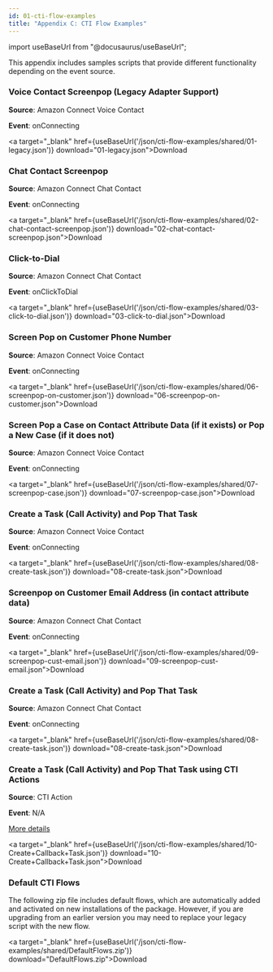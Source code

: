 ```yaml
---
id: 01-cti-flow-examples
title: "Appendix C: CTI Flow Examples"
---
```


import useBaseUrl from "@docusaurus/useBaseUrl";

This appendix includes samples scripts that provide different
functionality depending on the event source.

### Voice Contact Screenpop (Legacy Adapter Support)

**Source**: Amazon Connect Voice Contact

**Event**: onConnecting

<a target="_blank" href={useBaseUrl('/json/cti-flow-examples/shared/01-legacy.json')} download="01-legacy.json">Download</a>

### Chat Contact Screenpop

**Source**: Amazon Connect Chat Contact

**Event**: onConnecting

<a target="_blank" href={useBaseUrl('/json/cti-flow-examples/shared/02-chat-contact-screenpop.json')} download="02-chat-contact-screenpop.json">Download</a>

### Click-to-Dial 

**Source**: Amazon Connect Chat Contact

**Event**: onClickToDial

<a target="_blank" href={useBaseUrl('/json/cti-flow-examples/shared/03-click-to-dial.json')} download="03-click-to-dial.json">Download</a>

### Screen Pop on Customer Phone Number 

**Source**: Amazon Connect Voice Contact

**Event**: onConnecting

<a target="_blank" href={useBaseUrl('/json/cti-flow-examples/shared/06-screenpop-on-customer.json')} download="06-screenpop-on-customer.json">Download</a>

### Screen Pop a Case on Contact Attribute Data (if it exists) or Pop a New Case (if it does not) 

**Source**: Amazon Connect Voice Contact

**Event**: onConnecting

<a target="_blank" href={useBaseUrl('/json/cti-flow-examples/shared/07-screenpop-case.json')} download="07-screenpop-case.json">Download</a>

### Create a Task (Call Activity) and Pop That Task 

**Source**: Amazon Connect Voice Contact

**Event**: onConnecting

<a target="_blank" href={useBaseUrl('/json/cti-flow-examples/shared/08-create-task.json')} download="08-create-task.json">Download</a>

### Screenpop on Customer Email Address (in contact attribute data) 

**Source**: Amazon Connect Chat Contact

**Event**: onConnecting

<a target="_blank" href={useBaseUrl('/json/cti-flow-examples/shared/09-screenpop-cust-email.json')} download="09-screenpop-cust-email.json">Download</a>

### Create a Task (Call Activity) and Pop That Task 

**Source**: Amazon Connect Chat Contact

**Event**: onConnecting

<a target="_blank" href={useBaseUrl('/json/cti-flow-examples/shared/08-create-task.json')} download="08-create-task.json">Download</a>

### Create a Task (Call Activity) and Pop That Task using CTI Actions

**Source**: CTI Action

**Event**: N/A

[More details](/docs/classic/cti-adapter/10-cti-actions#example)

<a target="_blank" href={useBaseUrl('/json/cti-flow-examples/shared/10-Create+Callback+Task.json')} download="10-Create+Callback+Task.json">Download</a>

### Default CTI Flows

The following zip file includes default flows, which are automatically
added and activated on new installations of the package. However, if you
are upgrading from an earlier version you may need to replace your
legacy script with the new flow.

<a target="_blank" href={useBaseUrl('/json/cti-flow-examples/shared/DefaultFlows.zip')} download="DefaultFlows.zip">Download</a>
